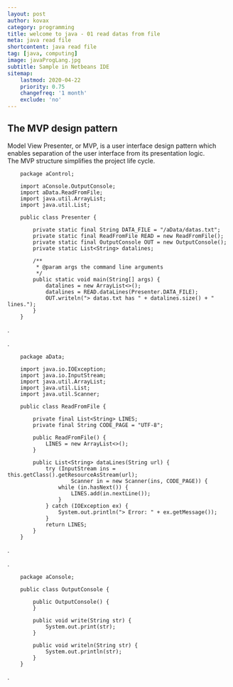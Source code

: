 ```yaml
---
layout: post
author: kovax
category: programming
title: welcome to java - 01 read datas from file
meta: java read file
shortcontent: java read file
tag: [java, computing]
image: javaProgLang.jpg
subtitle: Sample in Netbeans IDE
sitemap:
    lastmod: 2020-04-22
    priority: 0.75
    changefreq: '1 month'
    exclude: 'no'
---
```


## The MVP design pattern

Model View Presenter, or MVP, is a user interface design pattern which enables separation of the user interface from its presentation logic.  
The MVP structure simplifies the project life cycle.  

        package aControl;

        import aConsole.OutputConsole;
        import aData.ReadFromFile;
        import java.util.ArrayList;
        import java.util.List;

        public class Presenter {

            private static final String DATA_FILE = "/aData/datas.txt";
            private static final ReadFromFile READ = new ReadFromFile();
            private static final OutputConsole OUT = new OutputConsole();
            private static List<String> datalines;

            /**
             * @param args the command line arguments
             */
            public static void main(String[] args) {
                datalines = new ArrayList<>();
                datalines = READ.dataLines(Presenter.DATA_FILE);
                OUT.writeln("> datas.txt has " + datalines.size() + " lines.");
            }
        }

.  

.  

        package aData;

        import java.io.IOException;
        import java.io.InputStream;
        import java.util.ArrayList;
        import java.util.List;
        import java.util.Scanner;

        public class ReadFromFile {

            private final List<String> LINES;
            private final String CODE_PAGE = "UTF-8";

            public ReadFromFile() {
                LINES = new ArrayList<>();
            }

            public List<String> dataLines(String url) {
                try (InputStream ins = this.getClass().getResourceAsStream(url);
                        Scanner in = new Scanner(ins, CODE_PAGE)) {
                    while (in.hasNext()) {
                        LINES.add(in.nextLine());
                    }
                } catch (IOException ex) {
                    System.out.println("> Error: " + ex.getMessage());
                }
                return LINES;
            }
        }

.  

.  

        package aConsole;

        public class OutputConsole {

            public OutputConsole() {
            }

            public void write(String str) {
                System.out.print(str);
            }

            public void writeln(String str) {
                System.out.println(str);
            }
        }

.  



